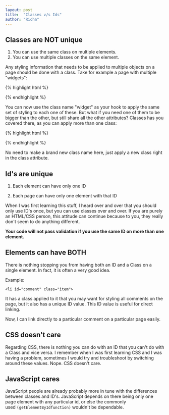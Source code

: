 ```yaml
---
layout: post
title:  "Classes v/s Ids"
author: "Richa"
---
```


## Classes are NOT unique

1. You can use the same class on multiple elements.
2. You can use multiple classes on the same element.
    
 Any styling information that needs to be applied to multiple objects on a page should be done with a class. Take for example a page with multiple "widgets":

{% highlight  html %}

<div class="widget"></div>
<div class="widget"></div>
<div class="widget"></div>

{% endhighlight %}


You can now use the class name "widget" as your hook to apply the same set of styling to each one of these. But what if you need one of them to be bigger than the other, but still share all the other attributes? Classes has you covered there, as you can apply more than one class:

{% highlight html %}

<div class="widget"></div>
<div class="widget big"></div>
<div class="widget"></div>

{% endhighlight %}


No need to make a brand new class name here, just apply a new class right in the class attribute.


## Id's are unique

1. Each element can have only one ID

2. Each page can have only one element with that ID

When I was first learning this stuff, I heard over and over that you should only use ID's once, but you can use classes over and over.  If you are purely an HTML/CSS person, this attitude can continue because to you, they really don't seem to do anything different.

 **Your code will not pass validation if you use the same ID on more than one element.**



## Elements can have BOTH


There is nothing stopping you from having both an ID and a Class on a single element. In fact, it is often a very good idea. 

 Example:

`<li id="comment" class="item">`

It has a class applied to it that you may want for styling all comments on the page, but it also has a unique ID value. This ID value is useful for direct linking. 

Now, I can link directly to a particular comment on a particular page easily.


## CSS doesn't care

Regarding CSS, there is nothing you can do with an ID that you can't do with a Class and vice versa. I remember when I was first learning CSS and I was having a problem, sometimes I would try and troubleshoot by switching around these values. Nope. CSS doesn't care.

## JavaScript cares

JavaScript people are already probably more in tune with the differences between classes and ID's. JavaScript depends on there being only one page element with any particular id, or else the commonly used `(getElementByIdfunction)` wouldn't be dependable. 

